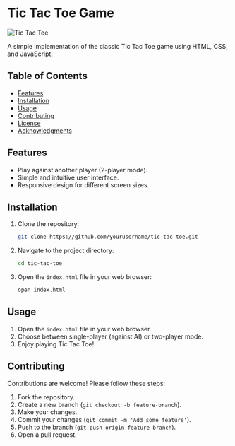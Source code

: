 # Tic Tac Toe Game

![Tic Tac Toe](https://via.placeholder.com/150)

A simple implementation of the classic Tic Tac Toe game using HTML, CSS, and JavaScript.

## Table of Contents

- [Features](#features)
- [Installation](#installation)
- [Usage](#usage)
- [Contributing](#contributing)
- [License](#license)
- [Acknowledgments](#acknowledgments)

## Features

- Play against another player (2-player mode).
- Simple and intuitive user interface.
- Responsive design for different screen sizes.

## Installation

1. Clone the repository:
    ```bash
    git clone https://github.com/yourusername/tic-tac-toe.git
    ```

2. Navigate to the project directory:
    ```bash
    cd tic-tac-toe
    ```

3. Open the `index.html` file in your web browser:
    ```bash
    open index.html
    ```

## Usage

1. Open the `index.html` file in your web browser.
2. Choose between single-player (against AI) or two-player mode.
3. Enjoy playing Tic Tac Toe!

## Contributing

Contributions are welcome! Please follow these steps:

1. Fork the repository.
2. Create a new branch (`git checkout -b feature-branch`).
3. Make your changes.
4. Commit your changes (`git commit -m 'Add some feature'`).
5. Push to the branch (`git push origin feature-branch`).
6. Open a pull request.
